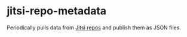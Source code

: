 # jitsi-repo-metadata

Periodically pulls data from [Jitsi repos](https://github.com/jitsi) and publish them
as JSON files.